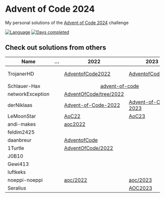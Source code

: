 # Advent of Code 2024

My personal solutions of the [Advent of Code 2024](https://adventofcode.com/2024) challenge

[![Language](https://img.shields.io/badge/Language-Rust-orange)](https://www.rust-lang.org/)
[![Days completed](https://img.shields.io/badge/Days%20completed-20-red)](https://github.com/TrojanerHD/AdventofCode2024)

## Check out solutions from others

<table>
  <thead>
    <tr>
      <th>Name</th>
      <th>…</th>
      <th>2022</th>
      <th>2023</th>
      <th>2024</th>
    </tr>
  </thead>
  <tbody>
    <tr>
      <td>TrojanerHD</td>
      <td></td>
      <td>️<a href="https://github.com/TrojanerHD/AdventofCode2022#check-out-solutions-from-others">AdventofCode2022</a></td>
      <td><a href="https://github.com/TrojanerHD/AdventofCode2023#check-out-solutions-from-others">AdventofCode2023</a></td>
      <td>➡️ <a href="https://github.com/TrojanerHD/AdventofCode2024">AdventofCode2024</a></td>
    </tr>
    <tr>
      <td>Schlauer-Hax</td>
      <td></td>
      <td colspan=2 align="center"><a href="https://github.com/Schlauer-Hax/advent-of-code">advent-of-code</a></td>
      <td></td>
    </tr>
    <tr>
      <td>networkException</td>
      <td></td>
      <td><a href="https://github.com/networkException/AdventOfCode/tree/2022">AdventOfCode/tree/2022</a></td>
      <td></td>
      <td></td>
    </tr>
    <tr>
      <td>derNiklaas</td>
      <td></td>
      <td><a href="https://github.com/derNiklaas/Advent-of-Code-2022">Advent-of-Code-2022</a></td>
      <td><a href="https://github.com/derNiklaas/Advent-of-Code-2023">Advent-of-Code-2023</a></td>
      <td><a href="https://github.com/derNiklaas/Advent-Of-Code-2024">Advent-Of-Code-2024</a></td>
    </tr>
    <tr>
      <td>LeMoonStar</td>
      <td></td>
      <td><a href="https://github.com/LeMoonStar/AoC22">AoC22</a></td>
      <td><a href="https://github.com/LeMoonStar/AoC23">AoC23</a></td>
      <td></td>
    </tr>
    <tr>
      <td>andi-makes</td>
      <td></td>
      <td><a href="https://git.schmarrn.dev/andi/aoc2022">aoc2022</a></td>
      <td></td>
      <td></td>
    </tr>
    <tr>
      <td>feldim2425</td>
      <td></td>
      <td></td>
      <td></td>
      <td></td>
    </tr>
    <tr>
      <td>daanbreur</td>
      <td></td>
      <td><a href="https://github.com/daanbreur/AdventofCode">AdventofCode</a></td>
      <td></td>
      <td></td>
    </tr>
    <tr>
      <td>1Turtle</td>
      <td></td>
      <td><a href="https://github.com/1Turtle/AdventOfCode/tree/main/2022">AdventOfCode/2022</a></td>
      <td></td>
      <td></td>
    </tr>
    <tr>
      <td>J0B10</td>
      <td></td>
      <td></td>
      <td></td>
      <td></td>
    </tr>
    <tr>
      <td>Gewi413</td>
      <td></td>
      <td></td>
      <td></td>
      <td></td>
    </tr>
    <tr>
      <td>luftkeks</td>
      <td></td>
      <td></td>
      <td></td>
      <td></td>
    </tr>
    <tr>
      <td>noeppi-noeppi</td>
      <td></td>
      <td><a href="https://github.com/noeppi-noeppi/aoc/tree/master/2022">aoc/2022</a></td>
      <td><a href="https://github.com/noeppi-noeppi/aoc/tree/master/2023">aoc/2023</a></td>
      <td></td>
    </tr>
    <tr>
      <td>Seralius</td>
      <td></td>
      <td></td>
      <td><a href="https://github.com/Seralius/AOC2023">AOC2023</a></td>
      <td></td>
    </tr>
  </tbody>
</table>
